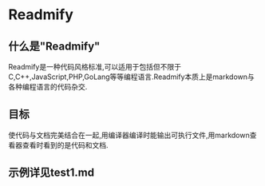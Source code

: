 # Readmify

## 什么是"Readmify"

Readmify是一种代码风格标准,可以适用于包括但不限于C,C++,JavaScript,PHP,GoLang等等编程语言.Readmify本质上是markdown与各种编程语言的代码杂交.

## 目标

使代码与文档完美结合在一起,用编译器编译时能输出可执行文件,用markdown查看器查看时看到的是代码和文档.

## 示例详见test1.md